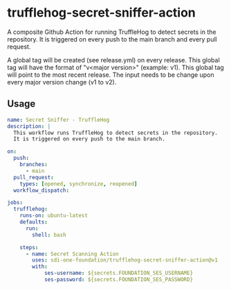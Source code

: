 # trufflehog-secret-sniffer-action
A composite Github Action for running TruffleHog to detect secrets in the repository. It is triggered on every push to the main branch and every pull request.

A global tag will be created (see release.yml) on every release.  This global tag will have the format of "v\<major version\>" (example: v1).  This global tag will point to the most recent release.  The input needs to be change upon every major version change (v1 to v2).

## Usage

```yaml
name: Secret Sniffer - TruffleHog
description: |
  This workflow runs TruffleHog to detect secrets in the repository.
  It is triggered on every push to the main branch.

on:
  push:
    branches:
      - main
  pull_request:
    types: [opened, synchronize, reopened]
  workflow_dispatch:

jobs:
  trufflehog:
    runs-on: ubuntu-latest
    defaults:
      run:
        shell: bash

    steps:
      - name: Secret Scanning Action
        uses: sdi-one-foundation/trufflehog-secret-sniffer-action@v1
        with:
            ses-username: ${secrets.FOUNDATION_SES_USERNAME}
            ses-password: ${secrets.FOUNDATION_SES_PASSWORD}
```
